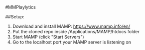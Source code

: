 #MMPlaylytics

##Setup:

1. Download and install MAMP: https://www.mamp.info/en/
2. Put the cloned repo inside /Applications/MAMP/htdocs folder
3. Start MAMP (click "Start Servers")
4. Go to the localhost port your MAMP server is listening on
